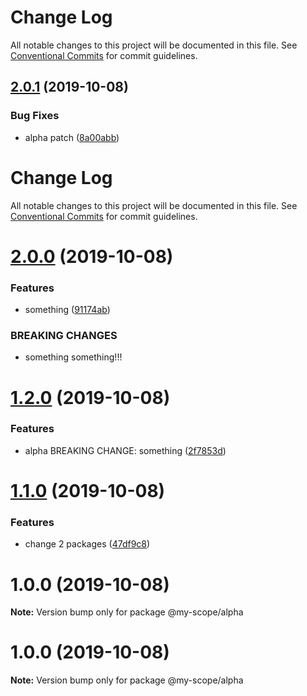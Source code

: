 # Change Log

All notable changes to this project will be documented in this file.
See [Conventional Commits](https://conventionalcommits.org) for commit guidelines.

<a name="2.0.1"></a>
## [2.0.1](https://github.com/polomani/lerna-conventional-commits-example/compare/@my-scope/alpha@2.0.0...@my-scope/alpha@2.0.1) (2019-10-08)


### Bug Fixes

* alpha patch ([8a00abb](https://github.com/polomani/lerna-conventional-commits-example/commit/8a00abb))




# Change Log

All notable changes to this project will be documented in this file.
See [Conventional Commits](https://conventionalcommits.org) for commit guidelines.

# [2.0.0](https://github.com/polomani/lerna-conventional-commits-example/compare/@my-scope/alpha@1.2.0...@my-scope/alpha@2.0.0) (2019-10-08)


### Features

* something ([91174ab](https://github.com/polomani/lerna-conventional-commits-example/commit/91174ab))


### BREAKING CHANGES

* something something!!!





# [1.2.0](https://github.com/polomani/lerna-conventional-commits-example/compare/@my-scope/alpha@1.1.0...@my-scope/alpha@1.2.0) (2019-10-08)


### Features

* alpha BREAKING CHANGE: something ([2f7853d](https://github.com/polomani/lerna-conventional-commits-example/commit/2f7853d))





# [1.1.0](https://github.com/polomani/lerna-conventional-commits-example/compare/@my-scope/alpha@1.0.0...@my-scope/alpha@1.1.0) (2019-10-08)


### Features

* change 2 packages ([47df9c8](https://github.com/polomani/lerna-conventional-commits-example/commit/47df9c8))





# 1.0.0 (2019-10-08)

**Note:** Version bump only for package @my-scope/alpha





# 1.0.0 (2019-10-08)

**Note:** Version bump only for package @my-scope/alpha
